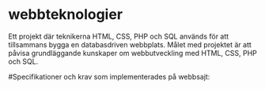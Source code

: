 # webbteknologier
Ett projekt där teknikerna HTML, CSS, PHP och SQL används för att tillsammans bygga en databasdriven webbplats.
Målet med projektet är att påvisa grundläggande kunskaper om webbutveckling med HTML, CSS, PHP och SQL.

#Specifikationer och krav som implementerades på webbsajt:
